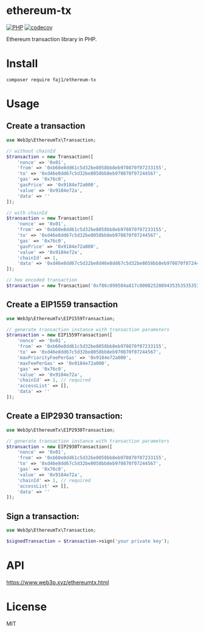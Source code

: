 # ethereum-tx
[![PHP](https://github.com/web3p/ethereum-tx/actions/workflows/php.yml/badge.svg)](https://github.com/web3p/ethereum-tx/actions/workflows/php.yml)
[![codecov](https://codecov.io/gh/web3p/ethereum-tx/branch/master/graph/badge.svg)](https://codecov.io/gh/web3p/ethereum-tx)

Ethereum transaction library in PHP.

# Install

```
composer require faj1/ethereum-tx
```

# Usage

## Create a transaction
```php
use Web3p\EthereumTx\Transaction;

// without chainId
$transaction = new Transaction([
    'nonce' => '0x01',
    'from' => '0xb60e8dd61c5d32be8058bb8eb970870f07233155',
    'to' => '0xd46e8dd67c5d32be8058bb8eb970870f07244567',
    'gas' => '0x76c0',
    'gasPrice' => '0x9184e72a000',
    'value' => '0x9184e72a',
    'data' => ''
]);

// with chainId
$transaction = new Transaction([
    'nonce' => '0x01',
    'from' => '0xb60e8dd61c5d32be8058bb8eb970870f07233155',
    'to' => '0xd46e8dd67c5d32be8058bb8eb970870f07244567',
    'gas' => '0x76c0',
    'gasPrice' => '0x9184e72a000',
    'value' => '0x9184e72a',
    'chainId' => 1,
    'data' => '0xd46e8dd67c5d32be8d46e8dd67c5d32be8058bb8eb970870f072445675058bb8eb970870f072445675'
]);

// hex encoded transaction
$transaction = new Transaction('0xf86c098504a817c800825208943535353535353535353535353535353535353535880de0b6b3a76400008025a028ef61340bd939bc2195fe537567866003e1a15d3c71ff63e1590620aa636276a067cbe9d8997f761aecb703304b3800ccf555c9f3dc64214b297fb1966a3b6d83');
```

## Create a EIP1559 transaction
```php
use Web3p\EthereumTx\EIP1559Transaction;

// generate transaction instance with transaction parameters
$transaction = new EIP1559Transaction([
    'nonce' => '0x01',
    'from' => '0xb60e8dd61c5d32be8058bb8eb970870f07233155',
    'to' => '0xd46e8dd67c5d32be8058bb8eb970870f07244567',
    'maxPriorityFeePerGas' => '0x9184e72a000',
    'maxFeePerGas' => '0x9184e72a000',
    'gas' => '0x76c0',
    'value' => '0x9184e72a',
    'chainId' => 1, // required
    'accessList' => [],
    'data' => ''
]);
```

## Create a EIP2930 transaction:
```php
use Web3p\EthereumTx\EIP2930Transaction;

// generate transaction instance with transaction parameters
$transaction = new EIP2930Transaction([
    'nonce' => '0x01',
    'from' => '0xb60e8dd61c5d32be8058bb8eb970870f07233155',
    'to' => '0xd46e8dd67c5d32be8058bb8eb970870f07244567',
    'gas' => '0x76c0',
    'value' => '0x9184e72a',
    'chainId' => 1, // required
    'accessList' => [],
    'data' => ''
]);
```

## Sign a transaction:
```php
use Web3p\EthereumTx\Transaction;

$signedTransaction = $transaction->sign('your private key');
```

# API

https://www.web3p.xyz/ethereumtx.html

# License
MIT


